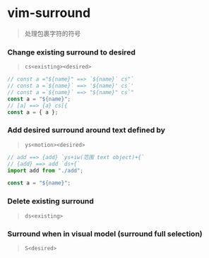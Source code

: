 <!--
 * @Author: hy
 * @Date: 2022-06-14 21:58:59
 * @LastEditors: hy
 * @Description:
 * @LastEditTime: 2022-06-21 17:59:06
 * @FilePath: /til/vim/vim_surround_plugin.md
 * Copyright 2022 hy, All Rights Reserved.
 * 仅供学习使用~
-->

# vim-surround

> 处理包裹字符的符号

### Change existing surround to desired

> `cs<existing><desired>`

```javascript
// const a ="${name}" ==> `${name}` cs"`
// const a =`${name}` ==> '${name}' cs`'
// const a =`${name}` ==> "${name}" cs`"
const a = "${name}";
// [a] ==> {a} cs[{
const a = { a };
```

### Add desired surround around text defined by

> `ys<motion><desired>`

```javascript
// add ==> {add} `ys+iw(范围 text object)+{`
// {add} ==> add `ds+{`
import add from "./add";

const a = "${name}";
```

### Delete existing surround

> `ds<existing>`

### Surround when in visual model (surround full selection)

> `S<desired>`
